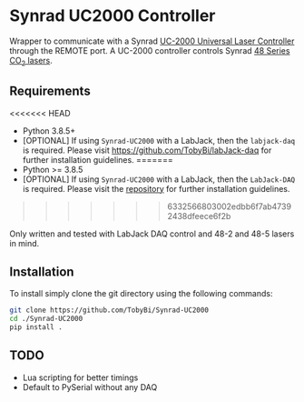 # Synrad UC2000 Controller

Wrapper to communicate with a Synrad [UC-2000 Universal Laser Controller](https://synrad.com/en/products/accessories/uc-2000) through the REMOTE port. A UC-2000 controller controls Synrad [48 Series CO<sub>2</sub> lasers](https://synrad.com/en/products/lasers/48-series).



## Requirements
<<<<<<< HEAD

- Python 3.8.5+
- [OPTIONAL] If using `Synrad-UC2000` with a LabJack, then the `labjack-daq` is required. Please visit https://github.com/TobyBi/labJack-daq for further installation guidelines.
=======
- Python >= 3.8.5
- [OPTIONAL] If using `Synrad-UC2000` with a LabJack, then the `LabJack-DAQ` is required. Please visit the [repository](https://github.com/TobyBi/LabJack-DAQ) for further installation guidelines.
>>>>>>> 6332566803002edbb6f7ab47392438dfeece6f2b

Only written and tested with LabJack DAQ control and 48-2 and 48-5 lasers in mind.



## Installation

To install simply clone the git directory using the following commands:

```bash
git clone https://github.com/TobyBi/Synrad-UC2000
cd ./Synrad-UC2000
pip install .
```



## TODO

- Lua scripting for better timings
- Default to PySerial without any DAQ
